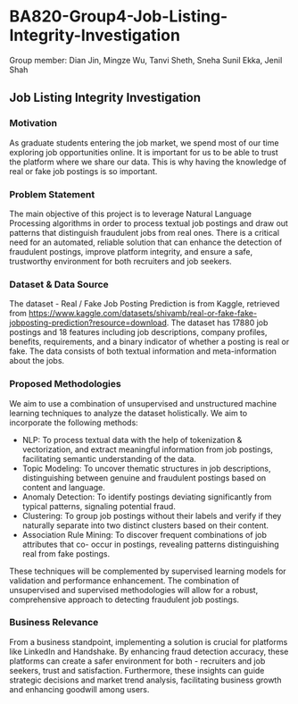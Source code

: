 # BA820-Group4-Job-Listing-Integrity-Investigation
Group member: Dian Jin, Mingze Wu, Tanvi Sheth, Sneha Sunil Ekka, Jenil Shah

## Job Listing Integrity Investigation

### Motivation

As graduate students entering the job market, we spend most of our time exploring job opportunities online. It is important for us to be able to trust the platform where we share our data. This is why having the knowledge of real or fake job postings is so important.

### Problem Statement

The main objective of this project is to leverage Natural Language Processing algorithms in order to process textual job postings and draw out patterns that distinguish fraudulent jobs from real ones. There is a critical need for an automated, reliable solution that can enhance the detection of fraudulent postings, improve platform integrity, and ensure a safe, trustworthy environment for both recruiters and job seekers.

### Dataset & Data Source

The dataset - Real / Fake Job Posting Prediction is from Kaggle, retrieved from https://www.kaggle.com/datasets/shivamb/real-or-fake-fake-jobposting-prediction?resource=download. The dataset has 17880 job postings and 18 features including job descriptions, company profiles, benefits, requirements, and a binary indicator of whether a posting is real or fake. The data consists of both textual information and meta-information about the jobs.

### Proposed Methodologies

We aim to use a combination of unsupervised and unstructured machine learning techniques to
analyze the dataset holistically. We aim to incorporate the following methods:

- NLP: To process textual data with the help of tokenization & vectorization, and extract
meaningful information from job postings, facilitating semantic understanding of the data.
- Topic Modeling: To uncover thematic structures in job descriptions, distinguishing
between genuine and fraudulent postings based on content and language.
- Anomaly Detection: To identify postings deviating significantly from typical patterns,
signaling potential fraud.
- Clustering: To group job postings without their labels and verify if they naturally separate
into two distinct clusters based on their content.
- Association Rule Mining: To discover frequent combinations of job attributes that co-
occur in postings, revealing patterns distinguishing real from fake postings.

These techniques will be complemented by supervised learning models for validation and
performance enhancement. The combination of unsupervised and supervised methodologies will
allow for a robust, comprehensive approach to detecting fraudulent job postings.

### Business Relevance

From a business standpoint, implementing a solution is crucial for platforms like LinkedIn and
Handshake. By enhancing fraud detection accuracy, these platforms can create a safer environment
for both - recruiters and job seekers, trust and satisfaction. Furthermore, these insights can guide
strategic decisions and market trend analysis, facilitating business growth and enhancing goodwill
among users.
